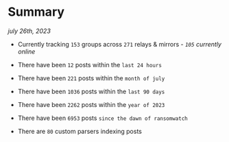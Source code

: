 
# Summary
_july 26th, 2023_

- Currently tracking `153` groups across `271` relays & mirrors - _`105` currently online_

- There have been `12` posts within the `last 24 hours`

- There have been `221` posts within the `month of july`

- There have been `1036` posts within the `last 90 days`

- There have been `2262` posts within the `year of 2023`

- There have been `6953` posts `since the dawn of ransomwatch`

- There are `80` custom parsers indexing posts
